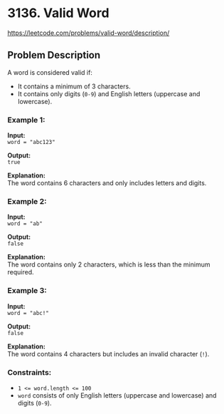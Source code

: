 # 3136. Valid Word

https://leetcode.com/problems/valid-word/description/

## Problem Description

A word is considered valid if:

- It contains a minimum of 3 characters.
- It contains only digits (`0-9`) and English letters (uppercase and lowercase).

### Example 1:
**Input:**  
`word = "abc123"`

**Output:**  
`true`

**Explanation:**  
The word contains 6 characters and only includes letters and digits.

### Example 2:
**Input:**  
`word = "ab"`

**Output:**  
`false`

**Explanation:**  
The word contains only 2 characters, which is less than the minimum required.

### Example 3:
**Input:**  
`word = "abc!"`

**Output:**  
`false`

**Explanation:**  
The word contains 4 characters but includes an invalid character (`!`).

### Constraints:
- `1 <= word.length <= 100`
- `word` consists of only English letters (uppercase and lowercase) and digits (`0-9`).
